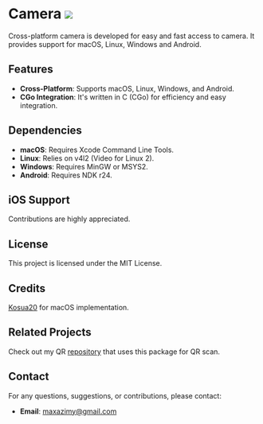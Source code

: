 # Camera [![](https://godoc.org/github.com/maxazimi/camera?status.svg)](http://godoc.org/github.com/maxazimi/camera)

Cross-platform camera is developed for easy and fast access to camera.
It provides support for macOS, Linux, Windows and Android.

## Features
- **Cross-Platform**: Supports macOS, Linux, Windows, and Android.
- **CGo Integration**: It's written in C (CGo) for efficiency and easy integration.

## Dependencies
- **macOS**: Requires Xcode Command Line Tools.
- **Linux**: Relies on v4l2 (Video for Linux 2).
- **Windows**: Requires MinGW or MSYS2.
- **Android**: Requires NDK r24.

## iOS Support
Contributions are highly appreciated.

## License
This project is licensed under the MIT License.

## Credits
[Kosua20](https://github.com/kosua20/sr_webcam) for macOS implementation.

## Related Projects
Check out my QR [repository](https://github.com/maxazimi/qr) that uses this package for QR scan.

## Contact
For any questions, suggestions, or contributions, please contact:
- **Email**: [maxazimy@gmail.com](mailto:maxazimy@gmail.com)
